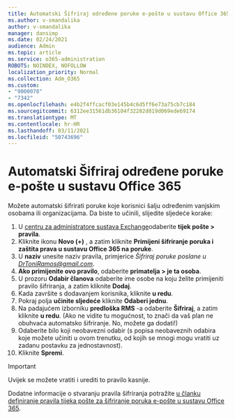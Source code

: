 ```yaml
---
title: Automatski Šifriraj određene poruke e-pošte u sustavu Office 365
ms.author: v-smandalika
author: v-smandalika
manager: dansimp
ms.date: 02/24/2021
audience: Admin
ms.topic: article
ms.service: o365-administration
ROBOTS: NOINDEX, NOFOLLOW
localization_priority: Normal
ms.collection: Adm_O365
ms.custom:
- "9000078"
- "7342"
ms.openlocfilehash: e4b2f4ffcacf03e145b4c6d5ff6e73a75cb7c184
ms.sourcegitcommit: 6312ee31561db36104f32282d019d069ede69174
ms.translationtype: MT
ms.contentlocale: hr-HR
ms.lasthandoff: 03/11/2021
ms.locfileid: "50743696"
---
```

# <a name="automatically-encrypt-certain-office-365-email-messages"></a>Automatski Šifriraj određene poruke e-pošte u sustavu Office 365

Možete automatski šifrirati poruke koje korisnici šalju određenim vanjskim osobama ili organizacijama. Da biste to učinili, slijedite sljedeće korake:

1. U [centru za administratore sustava Exchange](https://outlook.office365.com/ecp/)odaberite **tijek pošte > pravila**. 
2. Kliknite ikonu **Novo (+)** , a zatim kliknite **Primijeni šifriranje poruka i zaštita prava u sustavu Office 365 na poruke**.
3. U **naziv** unesite naziv pravila, primjerice *Šifriraj poruke poslane u DrToniRamos@gmail.com*.
4. **Ako primijenite ovo pravilo**, odaberite **primatelja > je ta osoba**. 
5. U prozoru **Odabir članova** odaberite ime osobe na koju želite primijeniti pravilo šifriranja, a zatim kliknite **Dodaj**. 
6. Kada završite s dodavanjem korisnika, kliknite **u redu**.
7. Pokraj polja **učinite sljedeće** kliknite **Odaberi jednu**. 
8. Na padajućem izborniku **predloška RMS** -a odaberite **Šifriraj**, a zatim kliknite **u redu**. (Ako ne vidite tu mogućnost, to znači da vaš plan ne obuhvaća automatsko šifriranje. No, možete ga dodati!)
9. Odaberite bilo koji neobavezni odabir (s popisa neobaveznih odabira koje možete učiniti u ovom trenutku, od kojih se mnogi mogu vratiti uz zadanu postavku za jednostavnost).
10. Kliknite **Spremi**.

> [!IMPORTANT]
> Uvijek se možete vratiti i urediti to pravilo kasnije.

Dodatne informacije o stvaranju pravila šifriranja potražite [u članku definiranje pravila tijeka pošte za šifriranje poruka e-pošte u sustavu Office 365](https://docs.microsoft.com/microsoft-365/compliance/define-mail-flow-rules-to-encrypt-email).

